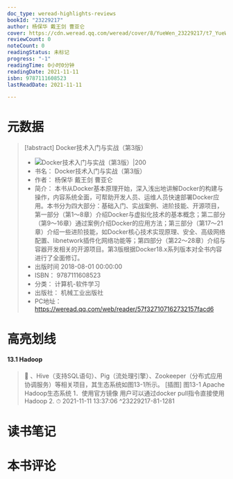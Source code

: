 ```yaml
---
doc_type: weread-highlights-reviews
bookId: "23229217"
author: 杨保华 戴王剑 曹亚仑
cover: https://cdn.weread.qq.com/weread/cover/8/YueWen_23229217/t7_YueWen_23229217.jpg
reviewCount: 0
noteCount: 0
readingStatus: 未标记
progress: "-1"
readingTime: 0小时0分钟
readingDate: 2021-11-11
isbn: 9787111608523
lastReadDate: 2021-11-11

---
```

# 元数据
> [!abstract] Docker技术入门与实战（第3版）
> - ![ Docker技术入门与实战（第3版）|200](https://cdn.weread.qq.com/weread/cover/8/YueWen_23229217/t7_YueWen_23229217.jpg)
> - 书名： Docker技术入门与实战（第3版）
> - 作者： 杨保华 戴王剑 曹亚仑
> - 简介： 本书从Docker基本原理开始，深入浅出地讲解Docker的构建与操作，内容系统全面，可帮助开发人员、运维人员快速部署Docker应用。本书分为四大部分：基础入门、实战案例、进阶技能、开源项目，第一部分（第1～8章）介绍Docker与虚拟化技术的基本概念；第二部分（第9～16章）通过案例介绍Docker的应用方法；第三部分（第17～21章）介绍一些进阶技能，如Docker核心技术实现原理、安全、高级网络配置、libnetwork插件化网络功能等；第四部分（第22～28章）介绍与容器开发相关的开源项目。第3版根据Docker18.x系列版本对全书内容进行了全面修订。
> - 出版时间 2018-08-01 00:00:00
> - ISBN： 9787111608523
> - 分类： 计算机-软件学习
> - 出版社： 机械工业出版社
> - PC地址：https://weread.qq.com/web/reader/57f327107162732157facd6

# 高亮划线

#### 13.1 Hadoop

> 📌 、Hive（支持SQL语句）、Pig（流处理引擎）、Zookeeper（分布式应用协调服务）等相关项目，其生态系统如图13-1所示。
[插图]
图13-1 Apache Hadoop生态系统
1．使用官方镜像
用户可以通过docker pull指令直接使用Hadoop 2. 
> ⏱ 2021-11-11 13:37:06 ^23229217-81-1281

# 读书笔记

# 本书评论
